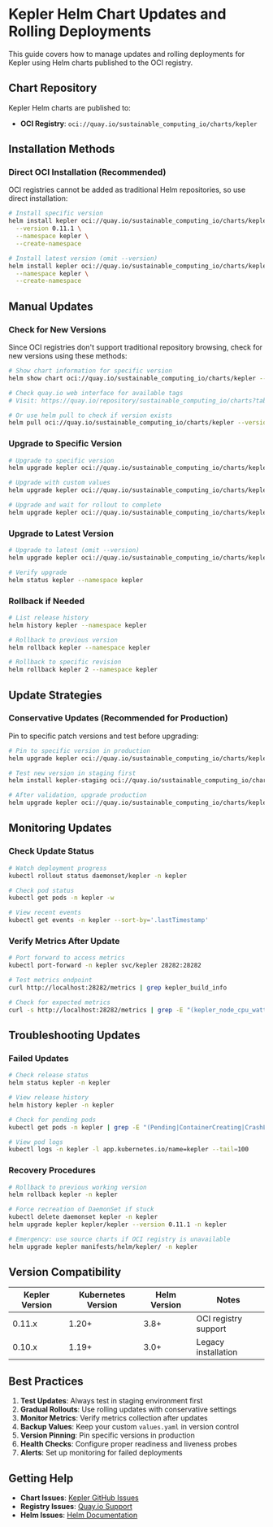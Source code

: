 # Kepler Helm Chart Updates and Rolling Deployments

This guide covers how to manage updates and rolling deployments for Kepler using Helm charts published to the OCI registry.

## Chart Repository

Kepler Helm charts are published to:

- **OCI Registry**: `oci://quay.io/sustainable_computing_io/charts/kepler`

## Installation Methods

### Direct OCI Installation (Recommended)

OCI registries cannot be added as traditional Helm repositories, so use direct installation:

```bash
# Install specific version
helm install kepler oci://quay.io/sustainable_computing_io/charts/kepler \
  --version 0.11.1 \
  --namespace kepler \
  --create-namespace

# Install latest version (omit --version)
helm install kepler oci://quay.io/sustainable_computing_io/charts/kepler \
  --namespace kepler \
  --create-namespace
```

## Manual Updates

### Check for New Versions

Since OCI registries don't support traditional repository browsing, check for new versions using these methods:

```bash
# Show chart information for specific version
helm show chart oci://quay.io/sustainable_computing_io/charts/kepler --version 0.11.2

# Check quay.io web interface for available tags
# Visit: https://quay.io/repository/sustainable_computing_io/charts?tab=tags

# Or use helm pull to check if version exists
helm pull oci://quay.io/sustainable_computing_io/charts/kepler --version 0.11.2 --dry-run
```

### Upgrade to Specific Version

```bash
# Upgrade to specific version
helm upgrade kepler oci://quay.io/sustainable_computing_io/charts/kepler --version 0.11.2 --namespace kepler

# Upgrade with custom values
helm upgrade kepler oci://quay.io/sustainable_computing_io/charts/kepler --version 0.11.2 --namespace kepler --values values.yaml

# Upgrade and wait for rollout to complete
helm upgrade kepler oci://quay.io/sustainable_computing_io/charts/kepler --version 0.11.2 --namespace kepler --wait --timeout=300s
```

### Upgrade to Latest Version

```bash
# Upgrade to latest (omit --version)
helm upgrade kepler oci://quay.io/sustainable_computing_io/charts/kepler --namespace kepler

# Verify upgrade
helm status kepler --namespace kepler
```

### Rollback if Needed

```bash
# List release history
helm history kepler --namespace kepler

# Rollback to previous version
helm rollback kepler --namespace kepler

# Rollback to specific revision
helm rollback kepler 2 --namespace kepler
```

## Update Strategies

### Conservative Updates (Recommended for Production)

Pin to specific patch versions and test before upgrading:

```bash
# Pin to specific version in production
helm upgrade kepler oci://quay.io/sustainable_computing_io/charts/kepler --version 0.11.1 --namespace kepler

# Test new version in staging first
helm install kepler-staging oci://quay.io/sustainable_computing_io/charts/kepler --version 0.11.2 --namespace kepler-staging

# After validation, upgrade production
helm upgrade kepler oci://quay.io/sustainable_computing_io/charts/kepler --version 0.11.2 --namespace kepler
```

## Monitoring Updates

### Check Update Status

```bash
# Watch deployment progress
kubectl rollout status daemonset/kepler -n kepler

# Check pod status
kubectl get pods -n kepler -w

# View recent events
kubectl get events -n kepler --sort-by='.lastTimestamp'
```

### Verify Metrics After Update

```bash
# Port forward to access metrics
kubectl port-forward -n kepler svc/kepler 28282:28282

# Test metrics endpoint
curl http://localhost:28282/metrics | grep kepler_build_info

# Check for expected metrics
curl -s http://localhost:28282/metrics | grep -E "(kepler_node_cpu_watts|kepler_container_cpu_watts)"
```

## Troubleshooting Updates

### Failed Updates

```bash
# Check release status
helm status kepler -n kepler

# View release history
helm history kepler -n kepler

# Check for pending pods
kubectl get pods -n kepler | grep -E "(Pending|ContainerCreating|CrashLoopBackOff)"

# View pod logs
kubectl logs -n kepler -l app.kubernetes.io/name=kepler --tail=100
```

### Recovery Procedures

```bash
# Rollback to previous working version
helm rollback kepler -n kepler

# Force recreation of DaemonSet if stuck
kubectl delete daemonset kepler -n kepler
helm upgrade kepler kepler/kepler --version 0.11.1 -n kepler

# Emergency: use source charts if OCI registry is unavailable
helm upgrade kepler manifests/helm/kepler/ -n kepler
```

## Version Compatibility

| Kepler Version | Kubernetes Version | Helm Version | Notes                |
|----------------|--------------------|--------------|----------------------|
| 0.11.x         | 1.20+              | 3.8+         | OCI registry support |
| 0.10.x         | 1.19+              | 3.0+         | Legacy installation  |

## Best Practices

1. **Test Updates**: Always test in staging environment first
2. **Gradual Rollouts**: Use rolling updates with conservative settings
3. **Monitor Metrics**: Verify metrics collection after updates
4. **Backup Values**: Keep your custom `values.yaml` in version control
5. **Version Pinning**: Pin specific versions in production
6. **Health Checks**: Configure proper readiness and liveness probes
7. **Alerts**: Set up monitoring for failed deployments

## Getting Help

- **Chart Issues**: [Kepler GitHub Issues](https://github.com/sustainable-computing-io/kepler/issues)
- **Registry Issues**: [Quay.io Support](https://access.redhat.com/support)
- **Helm Issues**: [Helm Documentation](https://helm.sh/docs/)
